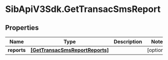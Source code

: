 # SibApiV3Sdk.GetTransacSmsReport

## Properties
Name | Type | Description | Notes
------------ | ------------- | ------------- | -------------
**reports** | [**[GetTransacSmsReportReports]**](GetTransacSmsReportReports.md) |  | [optional] 


